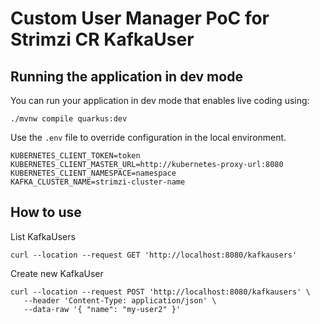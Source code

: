 # Custom User Manager PoC for Strimzi CR KafkaUser

## Running the application in dev mode

You can run your application in dev mode that enables live coding using:
```shell script
./mvnw compile quarkus:dev
```

Use the `.env` file to override configuration in the local environment.
```
KUBERNETES_CLIENT_TOKEN=token
KUBERNETES_CLIENT_MASTER_URL=http://kubernetes-proxy-url:8080
KUBERNETES_CLIENT_NAMESPACE=namespace
KAFKA_CLUSTER_NAME=strimzi-cluster-name
```

## How to use

List KafkaUsers
```shell script
curl --location --request GET 'http://localhost:8080/kafkausers'
```

Create new KafkaUser
```shell script
curl --location --request POST 'http://localhost:8080/kafkausers' \
   --header 'Content-Type: application/json' \ 
   --data-raw '{ "name": "my-user2" }'
```

